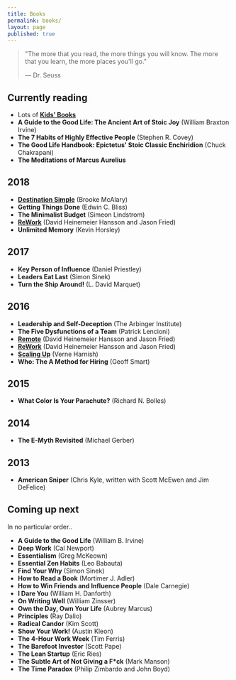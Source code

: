 ```yaml
---
title: Books
permalink: books/
layout: page
published: true
---
```


>"The more that you read, the more things you will know. The more that you learn, the more places you'll go."
>
>— Dr. Seuss

## Currently reading
- Lots of [**Kids' Books**](/kidsbooks)
- **A Guide to the Good Life: The Ancient Art of Stoic Joy** (William Braxton Irvine)
- **The 7 Habits of Highly Effective People** (Stephen R. Covey)
- **The Good Life Handbook: Epictetus' Stoic Classic Enchiridion** (Chuck Chakrapani)
- **The Meditations of Marcus Aurelius**

## 2018

- [**Destination Simple**](/books/destination-simple) (Brooke McAlary)
- **Getting Things Done** (Edwin C. Bliss)
- **The Minimalist Budget** (Simeon Lindstrom)
- [**ReWork**](/books/rework) (David Heinemeier Hansson and Jason Fried)
- **Unlimited Memory** (Kevin Horsley)

## 2017

- **Key Person of Influence** (Daniel Priestley)
- **Leaders Eat Last** (Simon Sinek)
- **Turn the Ship Around!** (L. David Marquet)

## 2016

- **Leadership and Self-Deception** (The Arbinger Institute)
- **The Five Dysfunctions of a Team** (Patrick Lencioni)
- [**Remote**](/books/remote) (David Heinemeier Hansson and Jason Fried)
- [**ReWork**](/books/rework) (David Heinemeier Hansson and Jason Fried)
- [**Scaling Up**](/books/scaling-up) (Verne Harnish)
- **Who: The A Method for Hiring** (Geoff Smart)

## 2015

- **What Color Is Your Parachute?** (Richard N. Bolles)

## 2014

- **The E-Myth Revisited** (Michael Gerber)

## 2013

- **American Sniper** (Chris Kyle, written with Scott McEwen and Jim DeFelice)

## Coming up next

In no particular order..

- **A Guide to the Good Life** (William B. Irvine)
- **Deep Work** (Cal Newport)
- **Essentialism** (Greg McKeown)
- **Essential Zen Habits** (Leo Babauta)
- **Find Your Why** (Simon Sinek)
- **How to Read a Book** (Mortimer J. Adler)
- **How to Win Friends and Influence People** (Dale Carnegie)
- **I Dare You** (William H. Danforth)
- **On Writing Well** (William Zinsser)
- **Own the Day, Own Your Life** (Aubrey Marcus)
- **Principles** (Ray Dalio)
- **Radical Candor** (Kim Scott)
- **Show Your Work!** (Austin Kleon)
- **The 4-Hour Work Week** (Tim Ferris)
- **The Barefoot Investor** (Scott Pape)
- **The Lean Startup** (Eric Ries)
- **The Subtle Art of Not Giving a F\*ck** (Mark Manson)
- **The Time Paradox** (Philip Zimbardo and John Boyd)